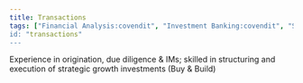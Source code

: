 ```yaml
---
title: Transactions
tags: ["Financial Analysis:covendit", "Investment Banking:covendit", "Strategy:swisscom", "stakeholder communication:crypto", data science:bachelor-master-physics"]
id: "transactions"
---
```


 Experience in origination, due diligence & IMs; skilled in structuring and execution of strategic growth investments (Buy & Build)